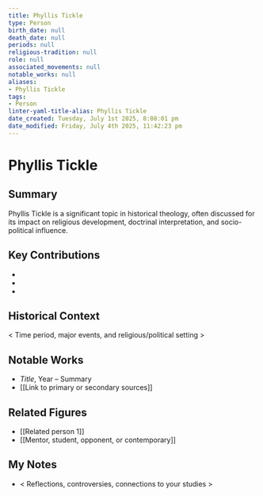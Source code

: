 ```yaml
---
title: Phyllis Tickle
type: Person
birth_date: null
death_date: null
periods: null
religious-tradition: null
role: null
associated_movements: null
notable_works: null
aliases:
- Phyllis Tickle
tags:
- Person
linter-yaml-title-alias: Phyllis Tickle
date_created: Tuesday, July 1st 2025, 8:08:01 pm
date_modified: Friday, July 4th 2025, 11:42:23 pm
---
```


# Phyllis Tickle

## Summary
Phyllis Tickle is a significant topic in historical theology, often discussed for its impact on religious development, doctrinal interpretation, and socio-political influence.

## Key Contributions
- 
- 
- 

## Historical Context
< Time period, major events, and religious/political setting >

## Notable Works
- *Title*, Year – Summary
- [[Link to primary or secondary sources]]


## Related Figures
- [[Related person 1]]
- [[Mentor, student, opponent, or contemporary]]

## My Notes
- < Reflections, controversies, connections to your studies >
